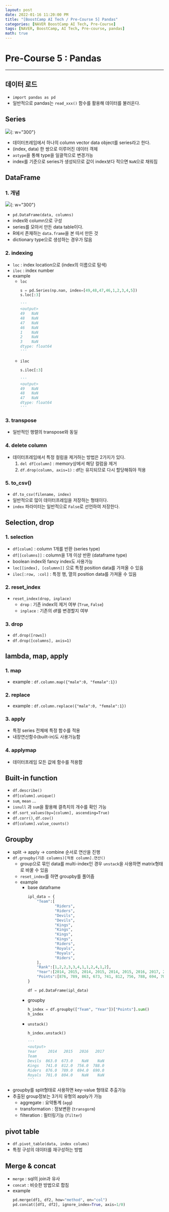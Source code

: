 ```yaml
---
layout: post
date: 2022-01-16 11:20:00 PM
title: "[BoostCamp AI Tech / Pre-Course 5] Pandas"
categories: [NAVER BoostCamp AI Tech, Pre-Course]
tags: [NAVER, BoostCamp, AI Tech, Pre-course, pandas]
math: true
---
```

# Pre-Course 5 : Pandas

---
## 데이터 로드
- `import pandas as pd`
- 일반적으로 pandas는 `read_xxx()` 함수를 활용해 데이터를 불러온다.

## Series
![](/image/boostcamp/precourse/series.png){: w="300"}  
- 데이터프레임에서 하나의 column vector data object를 series라고 한다.
- (index, data) 한 쌍으로 이루어진 데이터 객체
- `astype`을 통해 type을 일괄적으로 변경가능
- index를 기준으로 series가 생성되므로 값이 index보다 적으면 `NaN`으로 채워짐

## DataFrame
### 1. 개념
![](/image/boostcamp/precourse/dataframe.png){: w="300"}  
- `pd.DataFrame(data, columns)`
- index와 column으로 구성
- series를 모아서 만든 data table이다.
- R에서 존재하는 `data.frame`을 본 따서 만든 것
- dictionary type으로 생성하는 경우가 많음

### 2. indexing
- `loc` : index location으로 (index의 이름으로 탐색)
- `iloc` : index number
- example
    - `loc`
        ```python
        s = pd.Series(np.nan, index=[49,48,47,46,1,2,3,4,5])
        s.loc[:3]

        '''
        <output>
        49   NaN
        48   NaN
        47   NaN
        46   NaN
        1    NaN
        2    NaN
        3    NaN
        dtype: float64
        '''
        ```
    - `iloc`
        ```python
        s.iloc[:3]

        '''
        <output>
        49   NaN
        48   NaN
        47   NaN
        dtype: float64
        '''
        ```
### 3. transpose
- 일반적인 행렬의 transpose와 동일

### 4. delete column
- 데이터프레임에서 특정 컬럼을 제거하는 방법은 2가지가 있다.
    1. `del df[column]` : memory상에서 해당 컬럼을 제거
    2. `df.drop(column, axis=1)` : df는 유지되므로 다시 할당해줘야 적용

### 5. to_csv()
- `df.to_csv(filename, index)`
- 일반적으로 많이 데이터프레임을 저장하는 형태이다.
- `index` 파라미터는 일반적으로 `False`로 선언하여 저장한다.

## Selection, drop
### 1. selection  
- `df[colum]` : column 1개를 반환 (series type)
- `df[[columns]]` : column을 1개 이상 반환 (dataframe type)
- boolean index와 fancy index도 사용가능
- `loc[[index], [columnn]]` 으로 특정 position data를 가져올 수 있음
- `iloc[:row, :col]` : 특정 행, 열의 position data를 가져올 수 있음

### 2. reset_index
- `reset_index(drop, inplace)`
    - `drop` : 기존 index의 제거 여부 (`True`, `False`)
    - `inplace` : 기존의 df를 변경할지 여부

### 3. drop
- `df.drop([rows])`
- `df.drop([columns], axis=1)`

## lambda, map, apply
### 1. map
- example : `df.column.map({"male":0, "female":1})`

### 2. replace
- example : `df.column.replace({"male":0, "female":1})`

### 3. apply
- 특정 series 전체에 특정 함수를 적용
- 내장연산함수(built-in)도 사용가능함

### 4. applymap
- 데이터프레임 모든 값에 함수를 적용함

## Built-in function
- `df.describe()`
- `df[column].unique()`
- `sum`, `mean` ...
- `isnull` 과 `sum`을 활용해 결측치의 개수를 확인 가능
- `df.sort_values(by=[column], ascending=True)`
- `df.corr()`, `df.cov()`
- `df[column].value_counts()`

## Groupby
- split -> apply -> combine 순서로 연산을 진행
- `df.groupby(기준 columns)[적용 column].연산()`
    - group으로 묶인 data를 multi-index인 경우 `unstack`을 사용하면 matrix형태로 바꿀 수 있음
    - `reset_index`를 하면 groupby를 풀어줌
    - example
        - base dataframe
            ```python
            ipl_data = {
                "Team":[
                        "Riders",
                        "Riders",
                        "Devils",
                        "Devils",
                        "Kings",
                        "Kings",
                        "Kings",
                        "Kings",
                        "Riders",
                        "Royals",
                        "Royals",
                        "Riders",
                ],
                "Rank":[1,2,2,3,3,4,1,1,2,4,1,2],
                "Year":[2014, 2015, 2014, 2015, 2014, 2015, 2016, 2017, 2016, 2014, 2015, 2017],
                "Points":[876, 789, 863, 673, 741, 812, 756, 788, 694, 701, 804, 690]
            }

            df = pd.DataFrame(ipl_data)
            ```
        - groupby
            ```python
            h_index = df.groupby(["Team", "Year"])["Points"].sum()
            h_index
            ```
        - `unstack()`
            ```python
            h_index.unstack()
            
            '''
            <output>
            Year     2014   2015   2016   2017
            Team                              
            Devils  863.0  673.0    NaN    NaN
            Kings   741.0  812.0  756.0  788.0
            Riders  876.0  789.0  694.0  690.0
            Royals  701.0  804.0    NaN    NaN
            '''
            ```
- groupby를 split형태로 사용하면 key-value 형태로 추출가능
- 추출된 group정보는 3가지 유형의 apply가 가능
    - aggregate : 요약통계 (`agg`)
    - transformation : 정보변환 (`transgorm`)
    - filteration : 필터링기능 (`filter`)

## pivot table
- `df.pivot_table(data, index colums)`
- 특정 구성의 데이터를 재구성하는 방법

## Merge & concat
- `merge` : sql의 join과 유사
- `concat` : 비슷한 방법으로 합침
- example
    ```python
    pd.merge(df1, df2, how="method", on="col")
    pd.concat([df1, df2], ignore_index=True, axis=1/0)
    ```